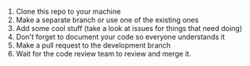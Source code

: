 1. Clone this repo to your machine
2. Make a separate branch or use one of the existing ones
3. Add some cool stuff (take a look at issues for things that need doing)
4. Don't forget to document your code so everyone understands it
5. Make a pull request to the development branch
6. Wait for the code review team to review and merge it. 
